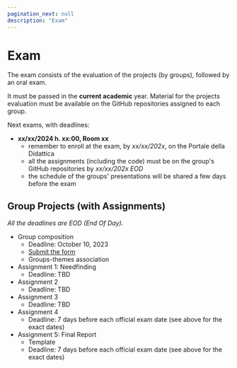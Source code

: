 ```yaml
---
pagination_next: null
description: "Exam"
---
```


# Exam

The exam consists of the evaluation of the projects (by groups), followed by an oral exam.

It must be passed in the **current academic** year. Material for the projects evaluation must be available on the GitHub repositories assigned to each group.

Next exams, with deadlines:

- **xx/xx/2024 h. xx:00, Room xx**
    - remember to enroll at the exam, by *xx/xx/202x*, on the Portale della Didattica
    - all the assignments (including the code) must be on the group's GitHub repositories by *xx/xx/202x EOD*
    - the schedule of the groups' presentations will be shared a few days before the exam

## Group Projects (with Assignments)

*All the deadlines are EOD (End Of Day).*

- Group composition
  - Deadline: October 10, 2023
  - [Submit the form](https://forms.gle/R83Yd2LysdNWrXeT9)
  - Groups-themes association
- Assignment 1: Needfinding
  - Deadline: TBD
- Assignment 2
  - Deadline: TBD
- Assignment 3
  - Deadline: TBD
- Assignment 4
  - Deadline: 7 days before each official exam date (see above for the exact dates)
- Assignment 5: Final Report
  - Template
  - Deadline: 7 days before each official exam date (see above for the exact dates)
